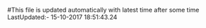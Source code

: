 #This file is updated automatically with latest time after some time
LastUpdated:- 15-10-2017 18:51:43.24 
